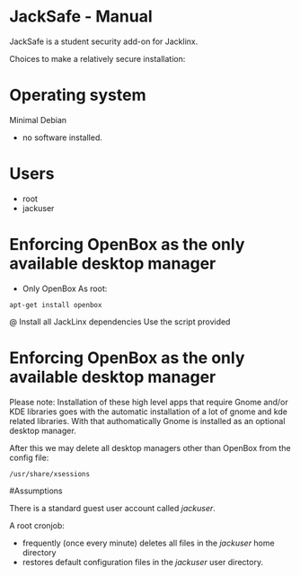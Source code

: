 # JackSafe - Manual

JackSafe is a student security add-on for Jacklinx.

Choices to make a relatively secure installation:

# Operating system
Minimal Debian
- no software installed.
# Users
- root
- jackuser

# Enforcing OpenBox as the only available desktop manager
- Only OpenBox
As root:

```
apt-get install openbox
```

@ Install all JackLinx dependencies
Use the script provided


# Enforcing OpenBox as the only available  desktop manager
Please note: Installation of these high level apps that require Gnome and/or KDE libraries goes with the automatic installation of a lot of gnome and kde related libraries. With that authomatically Gnome is installed as an optional desktop manager.

After this we may delete all desktop managers other than OpenBox from the config file:

```
/usr/share/xsessions
```











#Assumptions

There is a standard guest user account called *jackuser*.

A root cronjob:
- frequently (once every minute) deletes all files in the *jackuser* home directory 
- restores default configuration files in the *jackuser* user directory.


 



